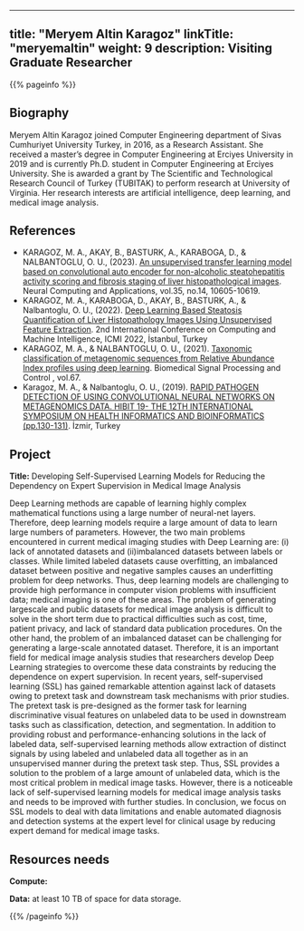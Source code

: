 ---
title: "Meryem Altin Karagoz"
linkTitle: "meryemaltin"
weight: 9
description: Visiting Graduate Researcher 
------

{{% pageinfo %}}

## Biography

Meryem Altin Karagoz joined Computer Engineering department of Sivas Cumhuriyet University Turkey, in 2016, as a Research Assistant. She received a master’s degree in Computer Engineering at Erciyes University in 2019 and is currently Ph.D. student in Computer Engineering at Erciyes University.  She  is awarded a grant by The Scientific and Technological Research Council of Turkey (TUBITAK) to perform research at University of Virginia. Her research interests are artificial intelligence, deep learning, and medical image analysis.

## References 

* KARAGOZ, M. A., AKAY, B., BASTURK, A., KARABOGA, D., & NALBANTOGLU, O. U., (2023). [An unsupervised transfer learning model based on convolutional auto encoder for non-alcoholic steatohepatitis activity scoring and fibrosis staging of liver histopathological images](https://link.springer.com/article/10.1007/s00521-023-08252-2). Neural Computing and Applications, vol.35, no.14, 10605-10619. 
* KARAGOZ, M. A., KARABOGA, D., AKAY, B., BASTURK, A., & Nalbantoglu, O. U., (2022). [Deep Learning Based Steatosis Quantification of Liver Histopathology Images Using Unsupervised Feature Extraction](https://ieeexplore.ieee.org/document/9873795). 2nd International Conference on Computing and Machine Intelligence, ICMI 2022, İstanbul, Turkey 
* KARAGOZ, M. A., & NALBANTOGLU, O. U., (2021). [Taxonomic classification of metagenomic sequences from Relative Abundance Index profiles using deep learning](https://www.sciencedirect.com/science/article/abs/pii/S1746809421001361). Biomedical Signal Processing and Control , vol.67. 
* Karagoz, M. A., & Nalbantoglu, O. U., (2019). [RAPID PATHOGEN DETECTION OF USING CONVOLUTIONAL NEURAL NETWORKS ON METAGENOMICS DATA. HIBIT 19- THE 12TH INTERNATIONAL SYMPOSIUM ON HEALTH INFORMATICS AND BIOINFORMATICS (pp.130-131)](https://www.ibg.edu.tr/Uploads/event_image/hibit_abstractbook.pdf). İzmir, Turkey 

## Project 

**Title:** Developing Self-Supervised Learning Models for Reducing the Dependency on Expert Supervision in Medical Image Analysis

Deep Learning methods are capable of learning highly complex mathematical functions using a large number of
neural-net layers. Therefore, deep learning models require a large amount of data to learn large numbers of
parameters. However, the two main problems encountered in current medical imaging studies with Deep Learning
are: (i) lack of annotated datasets and (ii)imbalanced datasets between labels or classes. While limited labeled
datasets cause overfitting, an imbalanced dataset between positive and negative samples causes an underfitting
problem for deep networks. Thus, deep learning models are challenging to provide high performance in computer
vision problems with insufficient data; medical imaging is one of these areas. The problem of generating largescale and public datasets for medical image analysis is difficult to solve in the short term due to practical difficulties
such as cost, time, patient privacy, and lack of standard data publication procedures. On the other
hand, the problem of an imbalanced dataset can be challenging for generating a large-scale annotated
dataset. Therefore, it is an important field for medical image analysis studies that researchers develop Deep
Learning strategies to overcome these data constraints by reducing the dependence on expert supervision. 
In recent years, self-supervised learning (SSL) has gained remarkable attention against lack of datasets owing to
pretext task and downstream task mechanisms with prior studies. The pretext task is pre-designed as the former task
for learning discriminative visual features on unlabeled data to be used in downstream tasks such as
classification, detection, and segmentation. In addition to providing robust and performance-enhancing solutions in the
lack of labeled data, self-supervised learning methods allow extraction of distinct signals by using labeled and
unlabeled data all together as in an unsupervised manner during the pretext task step. Thus, SSL provides a
solution to the problem of a large amount of unlabeled data, which is the most critical problem in medical image
tasks. However, there is a noticeable lack of self-supervised learning models for medical image analysis
tasks and needs to be improved with further studies. In conclusion, we focus on SSL models to deal with data
limitations and enable automated diagnosis and detection systems at the expert level for clinical usage by reducing
expert demand for medical image tasks. 

## Resources needs

**Compute:**

**Data:** at least 10 TB of space for data storage.

{{% /pageinfo %}}

